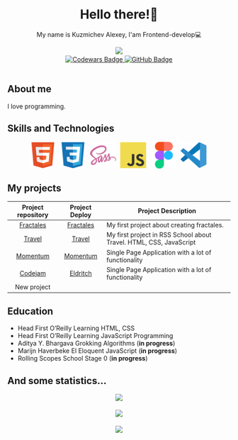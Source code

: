 <div id="titl" align="center">
  <h1 font-size='10px'>Hello there!&#128075;</h1>
  <p> My name is Kuzmichev Alexey, I'am Frontend-develop&#128187;</p>
</div>

<div id="header" align="center">
  <img src="https://media.giphy.com/media/qgQUggAC3Pfv687qPC/giphy.gif" width="320"/>
</div>

<div id="badges" align="center">
  <a href="https://www.codewars.com/users/LineCoran">
    <img src="https://img.shields.io/badge/Codewars-red?style=for-the-badge&logo=Codewars&logoColor=white" alt="Codewars Badge"/>
  </a>
<!--   <a href="https://t.me/linecoran">
    <img src="https://img.shields.io/badge/Telegram-blue?style=for-the-badge&logo=telegram&logoColor=white" alt="Telegram Badge"/>
  </a> -->
<!--   <a href="https://discordapp.com/users/872181479680122892/">
    <img src="https://img.shields.io/badge/Discord-purple?style=for-the-badge&logo=Discord&logoColor=white" alt="Discord Badge"/>
  </a> -->
<!--   <a href="mailto: vppisya@gmail.com">
    <img src="https://img.shields.io/badge/Gmail-red?style=for-the-badge&logo=Gmail&logoColor=white" alt="Gmail Badge"/>
  </a> -->
  <a href="https://github.com/linecoran">
    <img src="https://img.shields.io/badge/GitHub-red?style=for-the-badge&logo=GitHub&logoColor=white" alt="GitHub Badge"/>
  </a>
</div>
<div id="views_counter " align="center">
  <img src="https://komarev.com/ghpvc/?username=linecoran" alt=""/>
</div>

<div id="main">
  <div id="about_me">
    <h2>About me </h2>
    <p>I love programming.</p>
  </div>
  <div id="skills">
    <h2>Skills and Technologies</h2>
    <div id='logo' align='center'>
  <img src="https://github.com/devicons/devicon/blob/master/icons/html5/html5-original.svg" title="HTML5" alt="HTML" width="60" height="60"/>&nbsp;
  <img src="https://github.com/devicons/devicon/blob/master/icons/css3/css3-original.svg" title="CSS3" alt="CSS" width="60" height="60"/>&nbsp;
  <img src="https://github.com/devicons/devicon/blob/master/icons/sass/sass-original.svg" title="SASS" alt="SASS" width="60" height="60"/>&nbsp;
  <img src="https://github.com/devicons/devicon/blob/master/icons/javascript/javascript-original.svg" title="JavaScript" alt="JavaScript" width="60" height="60"/>&nbsp;     
   <img src="https://github.com/devicons/devicon/blob/master/icons/figma/figma-original.svg" title="Figma"  alt="Figma" width="60" height="60"/>&nbsp;
  <img src="https://github.com/devicons/devicon/blob/master/icons/vscode/vscode-original.svg" title="VS Code"  alt="VS Code" width="60" height="60"/>&nbsp;
  
</div>
  </div>
  <div id="projects">
    <h2>My projects</h2>    
<table>
<thead>
<tr>
  <th align="center">Project repository</th>
  <th align="center">Project Deploy</th>
  <th>Project Description</th>
</tr>
</thead>
<tbody>
<tr>
  <td align="center"><a href="https://github.com/linecoran/fractales">Fractales</a></td>
  <td align="center"><a href="https://linecoran.github.io/fractales/" rel="nofollow">Fractales</a></td>
  <td>My first project about creating fractales. </td>
</tr>
<tr>
  <td align="center"><a href="https://github.com/linecoran/travel">Travel</a></td>
  <td align="center"><a href="https://linecoran.github.io/travel/" rel="nofollow">Travel</a></td>
  <td>My first project in RSS School about Travel. HTML, CSS, JavaScript</td>
</tr>
<tr>
  <td align="center"><a href="https://github.com/linecoran/momentum/">Momentum</a></td>
  <td align="center"><a href="https://linecoran.github.io/momentum/" rel="nofollow">Momentum</a></td>
  <td>Single Page Application with a lot of functionality</td>
</tr>

<tr>
  <td align="center"><a href="https://github.com/linecoran/eldritch-codejam/">Codejam</a></td>
  <td align="center"><a href="https://linecoran.github.io/eldritch-codejam/" rel="nofollow">Eldritch</a></td>
  <td>Single Page Application with a lot of functionality</td>
</tr>

<tr>
<td align="center">New project</td>
<td align="center"></td>
<td></td>
</tr>
</tbody>
</table>
  </div>
  <div id='education'>
    <h2 align='left'>Education</h2>
    <ul>
      <li>Head First O’Reilly Learning HTML, CSS</li>
      <li>Head First O’Reilly Learning JavaScript Programming</li>
      <li>Aditya Y. Bhargava Grokking Algorithms (<b>in progress</b>)</li>
      <li>Marijn Haverbeke El Eloquent JavaScript (<b>in progress</b>)</li>
      <li>Rolling Scopes School Stage 0 (<b>in progress</b>)</li>
    </ul>
  </div>
  <div id='stats' align='center'>
    <h2 align='left'>And some statistics...</h2>
    <img src="http://github-readme-streak-stats.herokuapp.com?user=linecoran&theme=merko&date_format=M%20j%5B%2C%20Y%5D"><br><br>
    <img src="https://github-readme-stats.vercel.app/api/top-langs/?username=linecoran"><br><br>
    <img src="https://www.codewars.com/users/LineCoran/badges/large">
  </div>
  
</div>

